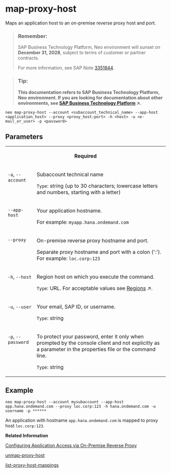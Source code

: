 <!-- loio12b5cc473f8d4844a24e21ac71713475 -->

# map-proxy-host

Maps an application host to an on-premise reverse proxy host and port.



> ### Remember:  
> SAP Business Technology Platform, Neo environment will sunset on **December 31, 2028**, subject to terms of customer or partner contracts.
> 
> For more information, see SAP Note [3351844](https://me.sap.com/notes/3351844).

> ### Tip:  
> **This documentation refers to SAP Business Technology Platform, Neo environment. If you are looking for documentation about other environments, see [SAP Business Technology Platform](https://help.sap.com/viewer/65de2977205c403bbc107264b8eccf4b/Cloud/en-US/6a2c1ab5a31b4ed9a2ce17a5329e1dd8.html "SAP Business Technology Platform (SAP BTP) is an integrated offering comprised of the following technology portfolios: application development; process automation; integration; data, analytics, and enterprise planning; artificial intelligence. The platform offers users the ability to turn data into business value, compose end-to-end business processes, connect entire IT landscapes, and personalize, build and extend SAP applications. This reduces the overall total cost of ownership maintaining SAP landscapes and third-party software across end-to-end business processes.") :arrow_upper_right:.**



```
neo map-proxy-host --account <subaccount_technical_name> --app-host <application_host> --proxy <proxy_host:port> -h <host> -u <e-mail_or_user> -p <password>
```



<a name="loio12b5cc473f8d4844a24e21ac71713475__section_gj5_p5j_fz"/>

## Parameters




<table>
<tr>
<th valign="top" colspan="2">

Required

</th>
</tr>
<tr>
<td valign="top">

`-a`, `--account`

</td>
<td valign="top">

Subaccount technical name

`Type`: string \(up to 30 characters; lowercase letters and numbers, starting with a letter\)

</td>
</tr>
<tr>
<td valign="top">

`--app-host`

</td>
<td valign="top">

Your application hostname.

For example: `myapp.hana.ondemand.com`

</td>
</tr>
<tr>
<td valign="top">

`--proxy`

</td>
<td valign="top">

On-premise reverse proxy hostname and port.

Separate proxy hostname and port with a colon \(':'\). For example: `loc.corp:123`

</td>
</tr>
<tr>
<td valign="top">

`-h`, `--host`

</td>
<td valign="top">

Region host on which you execute the command.

`Type`: URL. For acceptable values see [Regions](https://help.sap.com/viewer/65de2977205c403bbc107264b8eccf4b/Cloud/en-US/350356d1dc314d3199dca15bd2ab9b0e.html "You can deploy applications in different regions. Each region represents a geographical location (for example, Europe, US East) where applications, data, or services are hosted.") :arrow_upper_right:.

</td>
</tr>
<tr>
<td valign="top">

`-u`, `--user`

</td>
<td valign="top">

Your email, SAP ID, or username.

`Type`: string

</td>
</tr>
<tr>
<td valign="top">

`-p`, `--password`

</td>
<td valign="top">

To protect your password, enter it only when prompted by the console client and not explicitly as a parameter in the properties file or the command line.

`Type`: string

</td>
</tr>
</table>



<a name="loio12b5cc473f8d4844a24e21ac71713475__section_n3m_s5j_fz"/>

## Example

```
neo map-proxy-host --account mysubaccount --app-host app.hana.ondemand.com --proxy loc.corp:123 -h hana.ondemand.com -u username -p ******
```

An application with hostname `app.hana.ondemand.com` is mapped to proxy host `loc.corp:123`.

**Related Information**  


[Configuring Application Access via On-Premise Reverse Proxy](configuring-application-access-via-on-premise-reverse-proxy-79773d1.md "Using an on-premise reverse proxy allows you to combine on-premise and cloud-based web applications in the same browser window.")

[unmap-proxy-host](unmap-proxy-host-10ddad9.md "Deletes the mapping between an application host and an on-premise reverse proxy host and port.")

[list-proxy-host-mappings](list-proxy-host-mappings-9fbd139.md "Lists the proxy hosts mapped to an application hostname.")


